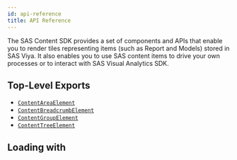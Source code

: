 ```yaml
---
id: api-reference
title: API Reference
---
```


The SAS Content SDK provides a set of components and APIs that enable you to render tiles representing items (such as Report and Models) stored in SAS Viya. It also enables
you to use SAS content items to drive your own processes or to interact with SAS Visual
Analytics SDK.

## Top-Level Exports

- [`ContentAreaElement`](api/ContentAreaElement.md)
- [`ContentBreadcrumbElement`](api/ContentBreadcrumbElement.md)
- [`ContentGroupElement`](api/ContentGroupElement.md)
- [`ContentTreeElement`](api/ContentTreeElement.md)

## Loading with <script>

When you load the library with a script element, the Content SDK components are not ready to configure and use until all of the other assets are loaded. The `contentSdkComponents.loaded` event is dispatched once it is ready.

```html
<script async src="https://unpkg.com/@sassoftware/content-sdk/dist/umd/content-sdk-components.js"></script>
<script>
  window.addEventListener('contentSdkComponents.loaded', function() {
    // The SAS Content SDK is loaded and ready
  });
</script>
```